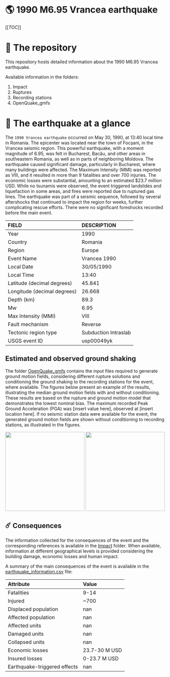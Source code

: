 # 🌎 1990 M6.95 Vrancea earthquake
[[_TOC_]]

# 📂 The repository

This repository hosts detailed information about the 1990 M6.95 Vrancea earthquake.

Available information in the folders:

1. Impact
2. Ruptures
3. Recording stations
4. OpenQuake_gmfs


# 🚀 The earthquake at a glance 

The `1990 Vrancea earthquake` occurred on May 30, 1990, at 13:40 local time in Romania. The epicenter was located near the town of Focșani, in the Vrancea seismic region. This powerful earthquake, with a moment magnitude of 6.95, was felt in Bucharest, Bacău, and other areas in southeastern Romania, as well as in parts of neighboring Moldova. The earthquake caused significant damage, particularly in Bucharest, where many buildings were affected. The Maximum Intensity (MMI) was reported as VIII, and it resulted in more than 9 fatalities and over 700 injuries. The economic losses were substantial, amounting to an estimated $23.7 million USD. While no tsunamis were observed, the event triggered landslides and liquefaction in some areas, and fires were reported due to ruptured gas lines. The earthquake was part of a seismic sequence, followed by several aftershocks that continued to impact the region for weeks, further complicating rescue efforts. There were no significant foreshocks recorded before the main event.

| FIELD | DESCRIPTION |
|:-------|:-------------|
| Year | 1990 |
| Country | Romania |
| Region | Europe |
| Event Name | Vrancea 1990 |
| Local Date | 30/05/1990 |
| Local Time | 13:40 |
| Latitude (decimal degrees) | 45.841 |
| Longitude (decimal degrees) | 26.668 |
| Depth (km) | 89.3 |
| Mw | 6.95 |
| Max Intensity (MMI) | VIII |
| Fault mechanism | Reverse |
| Tectonic region type | Subduction Intraslab |
| USGS event ID | usp00049yk |

## Estimated and observed ground shaking

The folder [OpenQuake_gmfs](./OpenQuake_gmfs/) contains the input files required to generate ground motion fields, considering different rupture solutions and conditioning the ground shaking to the recording stations for the event, where available. The figures below present an example of the results, illustrating the median ground motion fields with and without conditioning. These results are based on the rupture and ground motion model that demonstrates the lowest nominal bias. The maximum recorded Peak Ground Acceleration (PGA) was [insert value here], observed at [insert location here]. If no seismic station data were available for the event, the generated ground motion fields are shown without conditioning to recording stations, as illustrated in the figures.

<img src="./19900530_M6.95_Vrancea/4_OpenQuake_gmfs/median_gmf_stations_none.png" height="250">
<img src="./19900530_M6.95_Vrancea/4_OpenQuake_gmfs/median_gmf_stations_seismic.png" height="250">

## ☄️ Consequences

The information collected for the consequences of the event and the corresponding references is available in the [Impact](./Impact) folder. When available, information at different geographical levels is provided considering the building damage, economic losses and human impact.

A summary of the main consequences of the event is available in the [earthquake_information.csv](./earthquake_information.csv) file:

| Attribute | Value |
|:-------|:-------------|
| Fatalities | 9-14 |
| Injured | ~700 |
| Displaced population | nan |
| Affected population | nan |
| Affected units | nan |
| Damaged units | nan |
| Collapsed units | nan |
| Economic losses | 23.7-30 M USD |
| Insured losses | 0-23.7 M USD |
| Earthquake-triggered effects | nan |